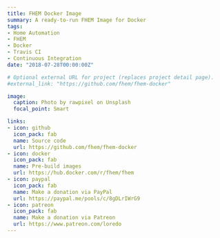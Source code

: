 ```yaml
---
title: FHEM Docker Image
summary: A ready-to-run FHEM Image for Docker
tags:
- Home Automation
- FHEM
- Docker
- Travis CI
- Continuous Integration
date: "2018-07-28T00:00:00Z"

# Optional external URL for project (replaces project detail page).
#external_link: "https://github.com/fhem/fhem-docker"

image:
  caption: Photo by rawpixel on Unsplash
  focal_point: Smart

links:
- icon: github
  icon_pack: fab
  name: Source code
  url: https://github.com/fhem/fhem-docker
- icon: docker
  icon_pack: fab
  name: Pre-build images
  url: https://hub.docker.com/r/fhem/fhem
- icon: paypal
  icon_pack: fab
  name: Make a donation via PayPal
  url: https://paypal.me/pools/c/8gDLrIWrG9
- icon: patreon
  icon_pack: fab
  name: Make a donation via Patreon
  url: https://www.patreon.com/loredo
---
```


